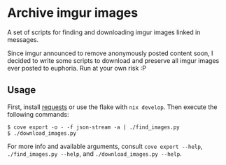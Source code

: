 # Archive imgur images

A set of scripts for finding and downloading imgur images linked in messages.

Since imgur announced to remove anonymously posted content soon, I decided to
write some scripts to download and preserve all imgur images ever posted to
euphoria. Run at your own risk :P

## Usage

First, install [requests](https://pypi.org/project/requests/) or use the flake
with `nix develop`. Then execute the following commands:

```
$ cove export -o - -f json-stream -a | ./find_images.py
$ ./download_images.py
```

For more info and available arguments, consult `cove export --help`,
`./find_images.py --help`, and `./download_images.py --help`.
